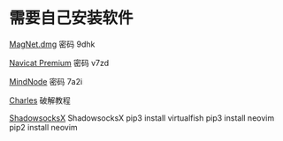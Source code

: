 # 需要自己安装软件 #
[MagNet.dmg](https://pan.baidu.com/s/1dE8YpET) 密码 9dhk

[Navicat Premium](https://pan.baidu.com/s/1pLk5sKz) 密码 v7zd

[MindNode](https://pan.baidu.com/s/1dF0ZCL7) 密码 7a2i

[Charles](http://charles.iiilab.com/) 破解教程

[ShadowsocksX](http://www.abclite.pro/?dir=Shadowsocks/Mac%20OS) ShadowsocksX
pip3 install virtualfish
pip3 install neovim
pip2 install neovim